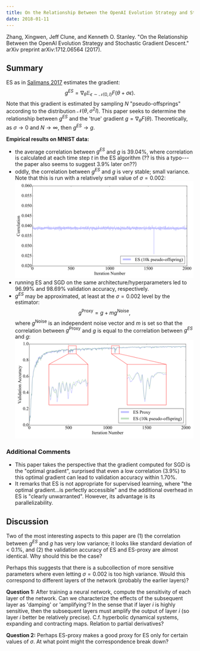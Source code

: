 ```yaml
---
title: On the Relationship Between the OpenAI Evolution Strategy and Stochastic Gradient Descent
date: 2018-01-11
---
```


Zhang, Xingwen, Jeff Clune, and Kenneth O. Stanley. "On the Relationship Between the OpenAI Evolution Strategy and Stochastic Gradient Descent." arXiv preprint arXiv:1712.06564 (2017).

## Summary

ES as in [Salimans 2017](https://arxiv.org/pdf/1703.03864.pdf)
estimates the gradient:
$$g^{ES} = \nabla_\theta \mathbb{E}_{\epsilon \sim \mathcal{N}(0,I)}
F(\theta + \sigma \epsilon).$$
Note that this gradient is estimated by sampling $N$
"pseudo-offsprings" according to the distribution
$\mathcal{N}(\theta,\sigma^2I)$. This paper seeks to determine the
relationship between $g^{ES}$ and the 'true' gradient $g =
\nabla_\theta F(\theta)$. Theoretically, as $\sigma \to 0$ and $N \to
\infty$, then $g^{ES} \to g$. 

**Empirical results on MNIST data:**

- the average correlation between $g^{ES}$ and $g$ is 39.04%, where
  correlation is calculated at each time step $t$ in the ES algorithm
  (?? is this a typo---the paper also seems to suggest 3.9% later
  on??)
- oddly, the correlation between $g^{ES}$ and $g$ is very stable;
  small variance. Note that this is run with a relatively small value
  of $\sigma = 0.002$:
  <img class="center" src="./images/zhang-correlation.png"
  alt="Correlation between ES gradient and SGD gradient." />
- running ES and SGD on the same architecture/hyperparameters led to
  96.99% and 98.69% validation accuracy, respectively.
- $g^{ES}$ may be approximated, at least at the $\sigma = 0.002$ level
  by the estimator:
  $$g^{\mathrm{Proxy}} = g + m g^{\mathrm{Noise}},$$
  where $g^{\mathrm{Noise}}$ is an independent noise vector and $m$ is
  set so that the correlation between $g^{\mathrm{Proxy}}$ and $g$ is
  equal to the correlation between $g^{ES}$ and $g$:
  <img class="center" src="./images/zhang-es-proxy.png"
  alt="Comparison of ES and SGD-based proxy for ES." />

### Additional Comments

- This paper takes the perspective that the gradient computed for SGD
  is the "optimal gradient", surprised that even a low correlation
  (3.9%) to this optimal gradient can lead to validation accuracy
  within 1.70%.
- It remarks that ES is not appropriate for supervised learning, where
  "the optimal gradient...is perfectly accessible" and the additional
  overhead in ES is "clearly unwarranted". However, its advantage is
  its parallelizability.

## Discussion

Two of the most interesting aspects to this paper are (1) the
correlation between $g^{ES}$ and $g$ has very low variance; it looks
like standard deviation of < 0.1%, and (2) the validation accuracy of
ES and ES-proxy are almost identical. Why should this be the case?

Perhaps this suggests that there is a subcollection of more sensitive
parameters where even letting $\sigma = 0.002$ is too high
variance. Would this correspond to different layers of the network
(probably the earlier layers)?

**Question 1:** After training a neural network, compute the
  sensitivity of each layer of the network. Can we characterize the
  effects of the subsequent layer as 'damping' or 'amplifying'? In the
  sense that if layer $i$ is highly sensitive, then the subsequent
  layers must amplify the output of layer $i$ (so layer $i$ better be
  relatively precise). C.f. hyperbolic dynamical systems, expanding
  and contracting maps. Relation to partial derivatives?

**Question 2:** Perhaps ES-proxy makes a good proxy for ES only for
  certain values of $\sigma$. At what point might the correspondence
  break down?